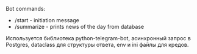  Bot commands:
- /start - initiation message
- /summarize - prints news of the day from database

Используется библиотека python-telegram-bot, асинхронный запрос в Postgres, dataclass для структуры ответа, env и ini файлы для кредов.
